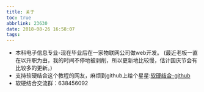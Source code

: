 ```yaml
---
title: 关于
toc: true
abbrlink: 23630
date: 2018-08-26 16:58:07
tags:
---
```


- 本科电子信息专业-现在毕业后在一家物联网公司做web开发。
(最近老板一直在以升职为由，我的时间不停地被剥削，所以更新地比较慢，估计国庆节会有比较多的更新。)
- 支持软硬结合这个教程的网友，麻烦到github上给个星星:[软硬结合-github](https://github.com/alwxkxk/soft-and-hard)
- 软硬结合交流群：638456092
